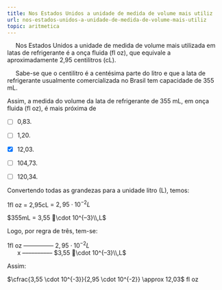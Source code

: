 ```yaml
---
title: Nos Estados Unidos a unidade de medida de volume mais utiliz
url: nos-estados-unidos-a-unidade-de-medida-de-volume-mais-utiliz
topic: aritmetica
---
```



     Nos Estados Unidos a unidade de medida de volume mais utilizada em latas de refrigerante é a onça fluida (fl oz), que equivale a aproximadamente 2,95 centilitros (cL).

     Sabe-se que o centilitro é a centésima parte do litro e que a lata de refrigerante usualmente comercializada no Brasil tem capacidade de 355 mL.

Assim, a medida do volume da lata de refrigerante de 355 mL, em onça fluida (fl oz), é mais próxima de



- [ ] 0,83.
- [ ] 1,20.
- [x] 12,03.
- [ ] 104,73.
- [ ] 120,34.


Convertendo todas as grandezas para a unidade litro (L), temos:

1fl oz = 2,95cL = $2,95 \cdot 10^{-2} L$

$355mL = 3,55 \cdot 10^{–3}\\,L$

Logo, por regra de três, tem-se:

1fl oz –––––––––– $2,95 \cdot 10^{-2} L$\
      x –––––––––– $3,55 \cdot 10^{–3}\\,L$

Assim:

$\cfrac{3,55 \cdot 10^{-3}}{2,95 \cdot 10^{-2}} \approx 12,03$ fl oz
